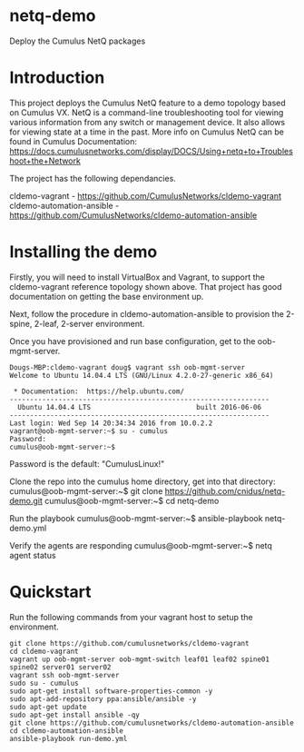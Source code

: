 # netq-demo
Deploy the Cumulus NetQ packages

# Introduction
This project deploys the Cumulus NetQ feature to a demo topology based on Cumulus VX. NetQ is a command-line troubleshooting tool for viewing various information from any switch or management device. It also allows for viewing state at a time in the past. More info on Cumulus NetQ can be found in Cumulus Documentation: https://docs.cumulusnetworks.com/display/DOCS/Using+netq+to+Troubleshoot+the+Network

The project has the following dependancies.

cldemo-vagrant - https://github.com/CumulusNetworks/cldemo-vagrant
cldemo-automation-ansible - https://github.com/CumulusNetworks/cldemo-automation-ansible

# Installing the demo
Firstly, you will need to install VirtualBox and Vagrant, to support the cldemo-vagrant reference topology shown above. That project has good documentation on getting the base environment up.

Next, follow the procedure in cldemo-automation-ansible to provision the 2-spine, 2-leaf, 2-server environment.

Once you have provisioned and run base configuration, get to the oob-mgmt-server.

    Dougs-MBP:cldemo-vagrant doug$ vagrant ssh oob-mgmt-server
    Welcome to Ubuntu 14.04.4 LTS (GNU/Linux 4.2.0-27-generic x86_64)

     * Documentation:  https://help.ubuntu.com/
    ----------------------------------------------------------------
      Ubuntu 14.04.4 LTS                          built 2016-06-06
    ----------------------------------------------------------------
    Last login: Wed Sep 14 20:34:34 2016 from 10.0.2.2
    vagrant@oob-mgmt-server:~$ su - cumulus
    Password: 
    cumulus@oob-mgmt-server:~$ 

Password is the default: "CumulusLinux!"

Clone the repo into the cumulus home directory, get into that directory:
    cumulus@oob-mgmt-server:~$ git clone https://github.com/cnidus/netq-demo.git
    cumulus@oob-mgmt-server:~$ cd netq-demo

Run the playbook
    cumulus@oob-mgmt-server:~$ ansible-playbook netq-demo.yml

Verify the agents are responding
    cumulus@oob-mgmt-server:~$ netq agent status

# Quickstart
Run the following commands from your vagrant host to setup the environment.

    git clone https://github.com/cumulusnetworks/cldemo-vagrant
    cd cldemo-vagrant
    vagrant up oob-mgmt-server oob-mgmt-switch leaf01 leaf02 spine01 spine02 server01 server02
    vagrant ssh oob-mgmt-server
    sudo su - cumulus
    sudo apt-get install software-properties-common -y
    sudo apt-add-repository ppa:ansible/ansible -y
    sudo apt-get update
    sudo apt-get install ansible -qy
    git clone https://github.com/cumulusnetworks/cldemo-automation-ansible
    cd cldemo-automation-ansible
    ansible-playbook run-demo.yml
